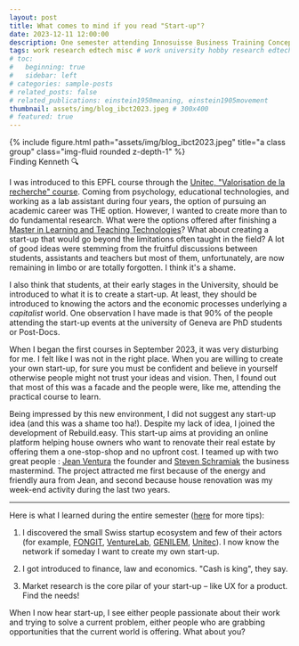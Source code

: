 ```yaml
---
layout: post
title: What comes to mind if you read "Start-up"?
date: 2023-12-11 12:00:00
description: One semester attending Innosuisse Business Training Concept course
tags: work research edtech misc # work university hobby research edtech code ux ui data psychology videogames misc book
# toc:
#   beginning: true
#   sidebar: left
# categories: sample-posts
# related_posts: false
# related_publications: einstein1950meaning, einstein1905movement
thumbnail: assets/img/blog_ibct2023.jpeg # 300x400
# featured: true
---
```


<div class="row">
    <div class="col-sm mt-3 mt-md-0">
        {% include figure.html path="assets/img/blog_ibct2023.jpeg" title="a class group" class="img-fluid rounded z-depth-1" %}
    </div>
</div>
<div class="caption">
    Finding Kenneth 🔍
</div>

I was introduced to this EPFL course through the [Unitec, "Valorisation de la recherche" course](https://www.unige.ch/unitec/fr/actualite/conference/). Coming from psychology, educational technologies, and working as a lab assistant during four years, the option of pursuing an academic career was THE option. However, I wanted to create more than to do fundamental research. What were the options offered after finishing a [Master in Learning and Teaching Technologies](https://maltt.unige.ch)? What about creating a start-up that would go beyond the limitations often taught in the field? A lot of good ideas were stemming from the fruitful discussions between students, assistants and teachers but most of them, unfortunately, are now remaining in limbo or are totally forgotten. I think it's a shame.

I also think that students, at their early stages in the University, should be introduced to what it is to create a start-up. At least, they should be introduced to knowing the actors and the economic processes underlying a *capitalist* world. One observation I have made is that 90% of the people attending the start-up events at the university of Geneva are PhD students or Post-Docs. 

When I began the first courses in September 2023, it was very disturbing for me. I felt like I was not in the right place. When you are willing to create your own start-up, for sure you must be confident and believe in yourself otherwise people might not trust your ideas and vision. Then, I found out that most of this was a facade and the people were, like me, attending the practical course to learn.

Being impressed by this new environment, I did not suggest any start-up idea (and this was a shame too ha!). Despite my lack of idea, I joined the development of Rebuild.easy. This start-up aims at providing an online platform helping house owners who want to renovate their real estate by offering them a one-stop-shop and no upfront cost. I teamed up with two great people : [Jean Ventura](https://www.linkedin.com/in/jean-ventura-6bba8150/) the founder and [Steven Schramiak](https://www.linkedin.com/in/steven-schramiak-2005/) the business mastermind. The project attracted me first because of the energy and friendly aura from Jean, and second because house renovation was my week-end activity during the last two years.

--- 

Here is what I learned during the entire semester ([here](https://github.com/kennethrioja/secondbrain/blob/main/talks.md#11122023--unige-innosuisse-business-training-concept) for more tips):

1. I discovered the small Swiss startup ecosystem and few of their actors (for example, [FONGIT](https://www.linkedin.com/company/fongit/), [VentureLab](https://www.linkedin.com/company/venturelab/), [GENILEM](https://www.linkedin.com/company/genilem/), [Unitec](https://www.unige.ch/unitec/fr/)). I now know the network if someday I want to create my own start-up.

2. I got introduced to finance, law and economics. "Cash is king", they say.

3. Market research is the core pilar of your start-up – like UX for a product. Find the needs!

When I now hear start-up, I see either people passionate about their work and trying to solve a current problem, either people who are grabbing opportunities that the current world is offering. What about you?